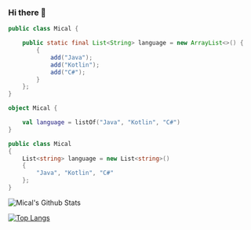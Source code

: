 ### Hi there 👋

```java
public class Mical {

    public static final List<String> language = new ArrayList<>() {
        {
            add("Java");
            add("Kotlin");
            add("C#");
        }
    };
}
```

```kotlin
object Mical {

    val language = listOf("Java", "Kotlin", "C#")
}
```

```csharp
public class Mical
{
    List<string> language = new List<string>()
    {
        "Java", "Kotlin", "C#"
    };
}

```

![Mical's Github Stats](https://github-readme-stats.vercel.app/api?username=Micalhl&show_icons=true)

[![Top Langs](https://github-readme-stats.vercel.app/api/top-langs/?username=Micalhl&layout=compact)](https://github.com/Micalhl)
